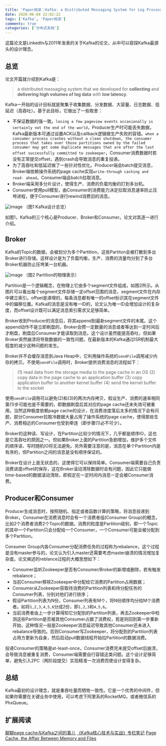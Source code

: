```yaml
---
title: 'Paper阅读：Kafka: a Distributed Messaging System for Log Processing'
date: 2020-06-04 22:02:22
tags: ['Kafka', 'Paper阅读']
comments: true
categories: ['分布式系统']
---
```


这篇论文是LinkedIn与2011年发表的关于Kafka的论文，从中可以窥探Kafka最源头的设计理念。

<!--more-->

## 总览

论文开篇就介绍到Kafka是：
> a distributed messaging system that we developed for **collecting** and **delivering high volumes of log data** with **low latency**.

Kafka一开始的设计目标就是聚集于收集数据、分发数据、大容量、日志数据、低延迟（高吞吐）。基于此目标，它做出了一些取舍：
- 不保证数据的强一致。`losing a few pageview events occasionally is certainly not the end of the world`，Producer生产时可能丢失数据，Kafka最新版本可通过设置ACK以及callback逻辑做生产失败的容错。`when a consumer process crashes without a clean shutdown, the consumer process that takes over those partitions owned by the failed consumer may get some duplicate messages that are after the last offset successfully committed to zookeeper`，Consumer消费数据时若没有正常提交offset，遇到crash会导致消息的重复投递。
- 为了高吞吐和低延迟做了一些针对性优化。Producer端会batch提交消息，Broker端依赖操作系统的page cache实现`write-through caching and read- ahead`，Consumer端会batch拉取消息。
- Broker端采用多分片设计，使得生产、消费的负载均衡的打到多台机。
- Consumer使用pull模型，由Consumer的消费能力决定拉取消息速率防止压垮进程，便于Consumer进行rewind消费旧的消息。

![image](https://user-images.githubusercontent.com/4915189/83505149-f86d2000-a4f7-11ea-9955-be8e4104cb55.png)
（图1 Kafka设计总览）

如图1，Kafka的三个核心是Producer、Broker和Consumer。论文对其逐一进行介绍。

## Broker

Kafka的Topic的数据，会被划分为多个Partition，这些Partiton会被打散到多台Broker进行存储。这样设计是为了负载均衡，生产、消费的流量均分到了多台Broker机器防止压垮某一台机器。

![image](https://user-images.githubusercontent.com/4915189/83505122-f0ad7b80-a4f7-11ea-967a-2c2b4717e9e9.png)
（图2 Partition的物理表示）

Partition是一个逻辑概念，在物理上它由多个segment文件组成，如图2所示。从图片可以看出每个segment文件存储一定offset范围的消息，segment文件在内存中建立索引。offset是递增的，每条消息都有唯一的offset标识其在segment文件中的偏移位置。Kafka的消息是没有唯一ID的，论文认为唯一ID会增加设计的复杂度，而offset设计既可以满足消息索引需求又足够简单。

Broker收到Producer的消息后，将其append到最新segment文件的末尾。这个append动作不是立即刷盘的，Broker会攒一定数量的消息或者等达到一定时间后才刷盘，刷盘后Consumer才能读取到消息。这个设计虽然能提高吞吐，但如果Broker突然崩溃将导致数据的一致性问题，在最新版本的Kafka通过ISR机制最大程度的减少这种问题的发生。

Broker并不会缓存消息到Java Heap中，它利用操作系统的`sendFile`调用减少内存的拷贝。不使用`sendFile`调用时，Broker提供消费消息的流程如下：
> (1) read data from the storage media to the page cache in an OS
> (2) copy data in the page cache to an application buffer
> (3) copy application buffer to another kernel buffer
> (4) send the kernel buffer to the socket

使用`sendFile`调用可以避免(2)和(3)的两次内存拷贝，假设生产、消费的速率相同第(1)步可能也是不需要的，即数据刷盘后其对应的page cache还未失效可被重用。当然这种极度依赖page cache的设计，在消费进度落后太多的情况下会有问题，部分Consumer拉取冷数据大量占用了操作系统的page cache，使得那些生产、消费相近的Consumer也受到牵连（即步骤(1)必不可少）。

Broker的这种读、写设计，在Partition比较少的情况下，几乎都是顺序IO，这也是它高吞吐的原因之一。但如果Broker上面的Partition急剧增加，维护多个文件的顺序读、写时随机IO将无法避免。另外需要注意的是，消息在单个Partition内是有序的，但Partition之间的消息是没有顺序保证的。

Broker在设计上是无状态的，这使得它可以保持简单。Consumer端需要自己负责消费进度offset的保存，这在Broker滚动清除数据时会有问题，因此它只能做time-based的数据滚动清除，即假定在一定时间内消息一定会被Consumer消费。

## Producer和Consumer

Producer生成消息时，按照随机、指定或者函数计算的策略，将消息投递到Broker。Consumer在消费消息时会有一个消费者组(Consumer Group)的概念，比如2个消费者消费2个Topic的数据。消费的粒度是Partition级别，即一个Topic的其中一个Partition只会分配给一个Consumer，一个Consumer可能会被分配到多个Partition。

Consumer Group内各Consumer分配消费任务的过程称为rebalance，这个过程是没有master参与的，论文认为引入master还需要考虑master崩溃的情况增加复杂度。论文阐述的reblance过程的大概思想如下：
- Consumer监听Zookeeper是否有Consumer/Broker的新增或删除，若有触发rebalance；
- 当前Consumer移除Zookeeper中分配给它消费的Partition占用数据；
- Consumer从Zookeeper获取待消费的Partition列表和待分配任务的Consumer列表，分别对他们进行排序；
- 假设Partition列表为N份，Consumer列表有M个，将N份顺序均分给M个消费者。如将`1,2,3,4,5,6`分成2份，即`1,2,3`和`4,5,6`。
- 当前消费者由上一步计算得知它分配到的Partition列表，再去Zookeeper中检测这些Partition是否被其他Consumer占据了消费权，若是则回到第一步重新开始，这种情况一般是Zookeeper消息延迟导致其他Consumer还未进入rebalance导致的。否则Consumer写Zookeeper，将分配到的Partition列表占用方更新为自身，然后启动pull数据线程开始拉Partition的数据消费。

投递Consumer的策略是at-least-once，Consumer消费完未提交offset后崩溃，会导致消息被重复消费，Consumer端需要自行容错这类问题。这个设计足够简单，避免引入2PC（两阶段提交）实现精准一次消费而使设计变得复杂。

## 总结

Kafka最初的设计理念，就是重吞吐量而牺牲一致性。它是一个优秀的中间件，但如果你需要在关键业务中使用，可以考虑下阿里系的RocketMQ，或者微信系的PhxQueue。

## 扩展阅读

[聊聊page cache与Kafka之间的事儿](https://cloud.tencent.com/developer/article/1488144)
[《Kafka核心技术与实战》专栏笔记](https://zhangjunjia.github.io/2020/01/03/kafka-geekbang-note/)
[Page Cache, the Affair Between Memory and Files](https://manybutfinite.com/post/page-cache-the-affair-between-memory-and-files/)
